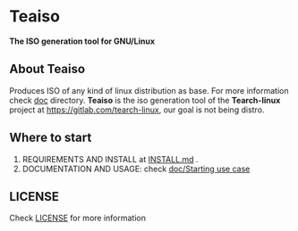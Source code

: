 Teaiso
======

**The ISO generation tool for GNU/Linux**

## About Teaiso

Produces ISO of any kind of linux distribution as base. For more information check [doc](doc) directory. **Teaiso** is the iso generation tool of the **Tearch-linux** project at https://gitlab.com/tearch-linux, our goal is not being distro.

## Where to start

1. REQUIREMENTS AND INSTALL at [INSTALL.md](INSTALL.md) .
2. DOCUMENTATION AND USAGE: check [doc/Starting use case](doc/starting-use-case.md)

## LICENSE

Check [LICENSE](LICENSE) for more information
